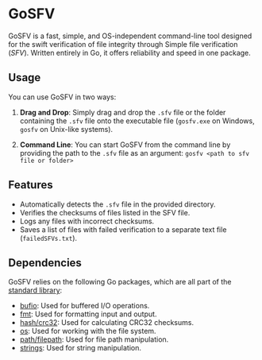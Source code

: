 # GoSFV

GoSFV is a fast, simple, and OS-independent command-line tool designed for the swift verification of file integrity through Simple file verification (*SFV*). Written entirely in Go, it offers reliability and speed in one package.

## Usage

You can use GoSFV in two ways:

1. **Drag and Drop**: Simply drag and drop the `.sfv` file or the folder containing the `.sfv` file onto the executable file (`gosfv.exe` on Windows, `gosfv` on Unix-like systems).

2. **Command Line**: You can start GoSFV from the command line by providing the path to the `.sfv` file as an argument: `gosfv <path to sfv file or folder>`

## Features

- Automatically detects the `.sfv` file in the provided directory.
- Verifies the checksums of files listed in the SFV file.
- Logs any files with incorrect checksums.
- Saves a list of files with failed verification to a separate text file (`failedSFVs.txt`).


## Dependencies
GoSFV relies on the following Go packages, which are all part of the [standard library](https://pkg.go.dev/std):

- [bufio](https://pkg.go.dev/bufio@go1.21.0): Used for buffered I/O operations.
- [fmt](https://pkg.go.dev/fmt): Used for formatting input and output.
- [hash/crc32](https://pkg.go.dev/hash/crc32): Used for calculating CRC32 checksums.
- [os](https://pkg.go.dev/os): Used for working with the file system.
- [path/filepath](https://pkg.go.dev/path/filepath): Used for file path manipulation.
- [strings](https://pkg.go.dev/strings): Used for string manipulation.
